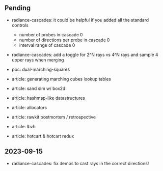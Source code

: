 ## Pending
- radiance-cascades: it could be helpful if you added all the standard controls
  - number of probes in cascade 0
  - number of directions per probe in cascade 0
  - interval range of cascade 0
- radiance-cascades: add a toggle for 2^N rays vs 4^N rays and sample 4 upper rays when merging

- poc: dual-marching-squares
- article: generating marching cubes lookup tables
- article: sand sim w/ box2d
- article: hashmap-like datastructures
- article: allocators
- article: rawkit postmortem / retrospective
- article: lbvh
- article: hotcart & hotcart redux


## 2023-09-15
- radiance-cascades: fix demos to cast rays in the correct directions!
